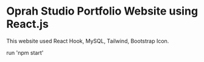 # Oprah Studio Portfolio Website using React.js

This website used React Hook, MySQL, Tailwind, Bootstrap Icon.

run 'npm start'
